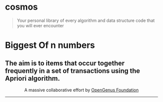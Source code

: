 # cosmos
> Your personal library of every algorithm and data structure code that you will ever encounter

# Biggest Of n numbers

The aim is to items that occur together frequently in a set of transactions using the Apriori algorithm.
---

<p align="center">
	A massive collaborative effort by <a href="https://github.com/OpenGenus/cosmos">OpenGenus Foundation</a> 
</p>

---